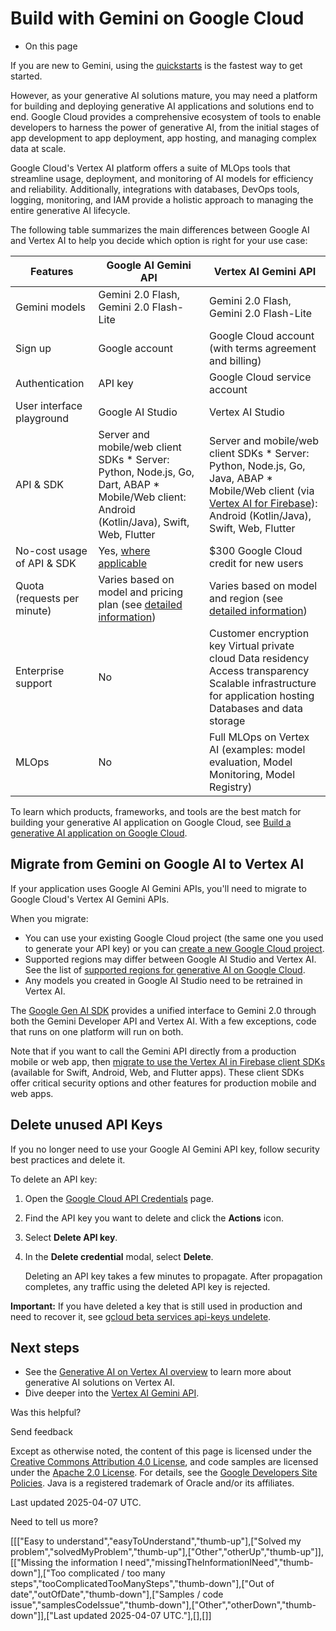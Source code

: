 # Build with Gemini on Google Cloud

* On this page

If you are new to Gemini, using the [quickstarts](https://ai.google.dev/gemini-api/docs/quickstart?lang=python)
is the fastest way to get started.

However, as your generative AI solutions mature, you may need a platform for building and
deploying generative AI applications and solutions end to end. Google Cloud provides a
comprehensive ecosystem of tools to enable developers to harness the power of generative AI,
from the initial stages of app development to app deployment, app hosting, and managing complex
data at scale.

Google Cloud's Vertex AI platform offers a suite of MLOps tools that streamline usage, deployment,
and monitoring of AI models for efficiency and reliability. Additionally, integrations with
databases, DevOps tools, logging, monitoring, and IAM provide a holistic approach to managing the
entire generative AI lifecycle.

The following table summarizes the main differences between Google AI and Vertex AI to help you
decide which option is right for your use case:

| **Features** | **Google AI Gemini API** | **Vertex AI Gemini API** |
| --- | --- | --- |
| Gemini models | Gemini 2.0 Flash, Gemini 2.0 Flash-Lite | Gemini 2.0 Flash, Gemini 2.0 Flash-Lite |
| Sign up | Google account | Google Cloud account (with terms agreement and billing) |
| Authentication | API key | Google Cloud service account |
| User interface playground | Google AI Studio | Vertex AI Studio |
| API & SDK | Server and mobile/web client SDKs   * Server: Python, Node.js, Go, Dart, ABAP * Mobile/Web client: Android (Kotlin/Java), Swift, Web, Flutter | Server and mobile/web client SDKs   * Server: Python, Node.js, Go, Java, ABAP * Mobile/Web client (via   [Vertex AI for Firebase](https://firebase.google.com/docs/vertex-ai)):   Android (Kotlin/Java), Swift, Web, Flutter |
| No-cost usage of API & SDK | Yes, [where applicable](https://ai.google.dev/gemini-api/docs/billing#is-Gemini-free-in-EEA-UK-CH) | $300 Google Cloud credit for new users |
| Quota (requests per minute) | Varies based on model and pricing plan (see [detailed information](https://ai.google.dev/pricing)) | Varies based on model and region (see [detailed information](https://cloud.google.com/vertex-ai/generative-ai/docs/quotas)) |
| Enterprise support | No | Customer encryption key  Virtual private cloud  Data residency  Access transparency  Scalable infrastructure for application hosting  Databases and data storage |
| MLOps | No | Full MLOps on Vertex AI (examples: model evaluation, Model Monitoring, Model Registry) |

To learn which products, frameworks, and tools are the best match for building
your generative AI application on Google Cloud, see
[Build a generative AI application on Google Cloud](https://cloud.google.com/docs/ai-ml/generative-ai).

## Migrate from Gemini on Google AI to Vertex AI

If your application uses Google AI Gemini APIs, you'll need to migrate to
Google Cloud's Vertex AI Gemini APIs.

When you migrate:

* You can use your existing Google Cloud project
  (the same one you used to generate your API key) or you can
  [create a new Google Cloud project](https://cloud.google.com/resource-manager/docs/creating-managing-projects).
* Supported regions may differ between Google AI Studio and Vertex AI. See the
  list of [supported regions for generative AI on Google Cloud](https://cloud.google.com/vertex-ai/generative-ai/docs/learn/locations-genai).
* Any models you created in Google AI Studio need to be retrained in Vertex AI.

The [Google Gen AI SDK](/gemini-api/docs/sdks) provides a unified interface to
Gemini 2.0 through both the Gemini Developer API and Vertex AI. With a few
exceptions, code that runs on one platform will run on both.

Note that if you want to call the Gemini API directly from a production mobile
or web app, then
[migrate to use the Vertex AI in Firebase client SDKs](https://firebase.google.com/docs/vertex-ai/migrate-to-vertex-ai)
(available for Swift, Android, Web, and Flutter apps). These client SDKs offer
critical security options and other features for production mobile and web
apps.

## Delete unused API Keys

If you no longer need to use your Google AI Gemini API key, follow security best
practices and delete it.

To delete an API key:

1. Open the
   [Google Cloud API Credentials](https://console.cloud.google.com/apis/credentials)
   page.
2. Find the API key you want to delete and click the **Actions** icon.
3. Select **Delete API key**.
4. In the **Delete credential** modal, select **Delete**.

   Deleting an API key takes a few minutes to propagate. After
   propagation completes, any traffic using the deleted API key is rejected.

**Important:** If you have deleted a key that is still used in production and need
to recover it, see
[gcloud beta services api-keys undelete](https://cloud.google.com/sdk/gcloud/reference/beta/services/api-keys/undelete).

## Next steps

* See the
  [Generative AI on Vertex AI overview](https://cloud.google.com/vertex-ai/generative-ai/docs/multimodal/overview)
  to learn more about generative AI solutions on Vertex AI.
* Dive deeper into the [Vertex AI Gemini API](https://cloud.google.com/vertex-ai/generative-ai/docs/model-reference/gemini).

Was this helpful?

Send feedback

Except as otherwise noted, the content of this page is licensed under the [Creative Commons Attribution 4.0 License](https://creativecommons.org/licenses/by/4.0/), and code samples are licensed under the [Apache 2.0 License](https://www.apache.org/licenses/LICENSE-2.0). For details, see the [Google Developers Site Policies](https://developers.google.com/site-policies). Java is a registered trademark of Oracle and/or its affiliates.

Last updated 2025-04-07 UTC.

Need to tell us more?

[[["Easy to understand","easyToUnderstand","thumb-up"],["Solved my problem","solvedMyProblem","thumb-up"],["Other","otherUp","thumb-up"]],[["Missing the information I need","missingTheInformationINeed","thumb-down"],["Too complicated / too many steps","tooComplicatedTooManySteps","thumb-down"],["Out of date","outOfDate","thumb-down"],["Samples / code issue","samplesCodeIssue","thumb-down"],["Other","otherDown","thumb-down"]],["Last updated 2025-04-07 UTC."],[],[]]